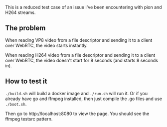 This is a reduced test case of an issue I've been encountering with pion and H264 streams. 

## The problem

When reading VP8 video from a file descriptor and sending it to a client over WebRTC, the video starts instantly.

When reading H264 video from a file descriptor and sending it to a client over WebRTC, the video doesn't start for 8 seconds (and starts 8 seconds in).

## How to test it

`./build.sh` will build a docker image and `./run.sh` will run it. Or if you already have go and ffmpeg installed, then just compile the .go files and use `./boot.sh`.

Then go to http://localhost:8080 to view the page. You should see the ffmpeg testsrc pattern.
